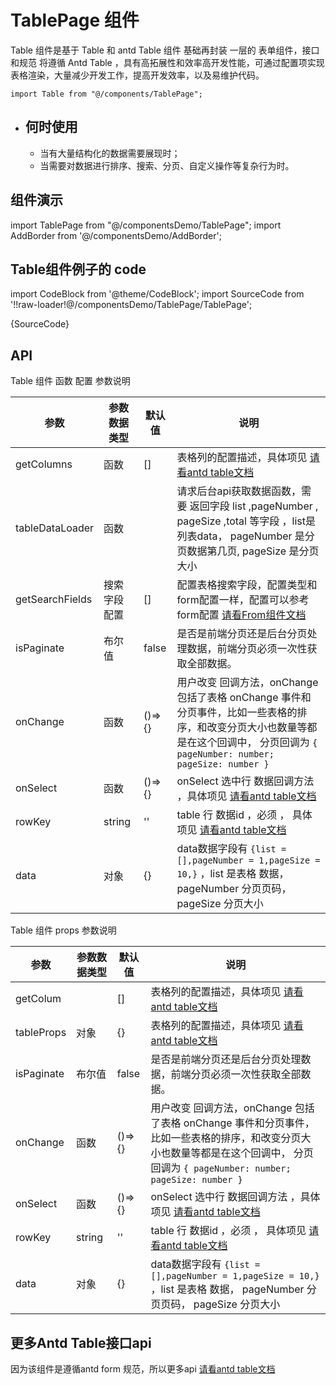 # TablePage 组件

Table  组件是基于 Table 和 antd Table  组件 基础再封装 一层的 表单组件，接口和规范 将遵循 Antd  Table ，具有高拓展性和效率高开发性能，可通过配置项实现表格渲染，大量减少开发工作，提高开发效率，以及易维护代码。




```
import Table from "@/components/TablePage";
```

 

- ## 何时使用

  - 当有大量结构化的数据需要展现时；
  - 当需要对数据进行排序、搜索、分页、自定义操作等复杂行为时。

## 组件演示

import TablePage from   "@/componentsDemo/TablePage";
import AddBorder from '@/componentsDemo/AddBorder';

<AddBorder> 

  <TablePage> </TablePage>

</AddBorder>



## Table组件例子的 code

import CodeBlock from '@theme/CodeBlock';
import  SourceCode  from '!!raw-loader!@/componentsDemo/TablePage/TablePage';

<CodeBlock language="jsx">{SourceCode}</CodeBlock>




## API 

Table 组件 函数 配置
参数说明

| 参数            | 参数数据类型 | 默认值 | 说明                                                         |
| --------------- | ------------ | ------ | ------------------------------------------------------------ |
| getColumns      | 函数         | []     | 表格列的配置描述，具体项见 [请看antd table文档](https://ant-design.antgroup.com/components/table-cn#column) |
| tableDataLoader | 函数         |        | 请求后台api获取数据函数，需要 返回字段 list ,pageNumber , pageSize ,total 等字段 ，list是 列表data， pageNumber 是分页数据第几页, pageSize 是分页大小 |
| getSearchFields | 搜索字段配置 | []     | 配置表格搜索字段，配置类型和form配置一样，配置可以参考form配置  [请看From组件文档](/docs/components/form) |
| isPaginate      | 布尔值       | false  | 是否是前端分页还是后台分页处理数据，前端分页必须一次性获取全部数据。 |
| onChange        | 函数         | ()=>{} | 用户改变 回调方法，onChange 包括了表格 onChange 事件和分页事件，比如一些表格的排序，和改变分页大小也数量等都是在这个回调中， 分页回调为  ```{ pageNumber: number; pageSize: number } ``` |
| onSelect        | 函数         | ()=>{} | onSelect 选中行 数据回调方法  ，具体项见 [请看antd table文档](https://ant-design.antgroup.com/components/table-cn) |
| rowKey          | string       | ''     | table 行 数据id ，必须 ， 具体项见 [请看antd table文档](https://ant-design.antgroup.com/components/table-cn) |
| data            | 对象         | {}     | data数据字段有  ```{list = [],pageNumber = 1,pageSize = 10,}```  ，list 是表格 数据， pageNumber 分页页码， pageSize 分页大小 |



Table 组件 props
参数说明

| 参数       | 参数数据类型 | 默认值 | 说明                                                         |
| ---------- | ------------ | ------ | ------------------------------------------------------------ |
| getColum   |              | []     | 表格列的配置描述，具体项见 [请看antd table文档](https://ant-design.antgroup.com/components/table-cn#column) |
| tableProps | 对象         | {}     | 表格列的配置描述，具体项见 [请看antd table文档](https://ant-design.antgroup.com/components/table-cn) |
| isPaginate | 布尔值       | false  | 是否是前端分页还是后台分页处理数据，前端分页必须一次性获取全部数据。 |
| onChange   | 函数         | ()=>{} | 用户改变 回调方法，onChange 包括了表格 onChange 事件和分页事件，比如一些表格的排序，和改变分页大小也数量等都是在这个回调中， 分页回调为  ```{ pageNumber: number; pageSize: number } ``` |
| onSelect   | 函数         | ()=>{} | onSelect 选中行 数据回调方法  ，具体项见 [请看antd table文档](https://ant-design.antgroup.com/components/table-cn) |
| rowKey     | string       | ''     | table 行 数据id ，必须 ， 具体项见 [请看antd table文档](https://ant-design.antgroup.com/components/table-cn) |
| data       | 对象         | {}     | data数据字段有  ```{list = [],pageNumber = 1,pageSize = 10,}```  ，list 是表格 数据， pageNumber 分页页码， pageSize 分页大小 |










## 更多Antd Table接口api 

因为该组件是遵循antd form 规范，所以更多api  [请看antd table文档](https://ant-design.antgroup.com/components/table-cn)





